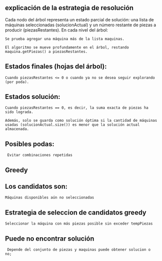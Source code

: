 ## explicación de la estrategia de resolución

Cada nodo del árbol representa un estado parcial de solución: una lista de máquinas seleccionadas (solucionActual) y un número restante de piezas a producir (piezasRestantes).
En cada nivel del árbol:

    Se prueba agregar una máquina más de la lista maquinas.

    El algoritmo se mueve profundamente en el árbol, restando maquina.getPiezas() a piezasRestantes.

## Estados finales (hojas del árbol):

    Cuando piezasRestantes <= 0 o cuando ya no se desea seguir explorando (por poda).

## Estados solución:

    Cuando piezasRestantes == 0, es decir, la suma exacta de piezas ha sido lograda.

    Además, solo se guarda como solución óptima si la cantidad de máquinas usadas (solucionActual.size()) es menor que la solución actual almacenada.

## Posibles podas:

     Evitar combinaciones repetidas

## Greedy

## Los candidatos son:

    Máquinas disponibles aún no seleccionadas

## Estrategia de seleccion de candidatos greedy

    Seleccionar la máquina con más piezas posible sin exceder tempPiezas

## Puede no encontrar solución

     Depende del conjunto de piezas y maquinas puede obtener solucion o no;
